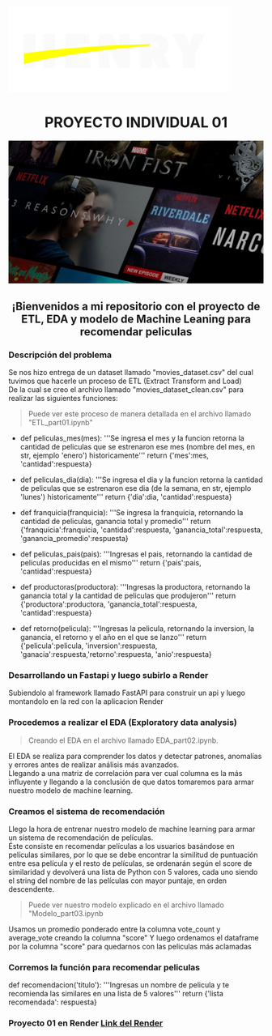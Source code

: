 ![Logo soy Henry](images/logo-henry-white-lg.png)

<h1 align="center"> PROYECTO INDIVIDUAL 01 </h1>

![Recomendación Peliculas](images/recommender-system-for-movie-recommendation.jpg)

<h2 align="center"> ¡Bienvenidos a mi repositorio con el proyecto de ETL, EDA y modelo de Machine Leaning para recomendar peliculas</h2>

### Descripción del problema

Se nos hizo entrega de un dataset llamado "movies_dataset.csv" del cual tuvimos que hacerle un proceso de ETL (Extract Transform and Load)<br>
De la cual se creo el archivo llamado "movies_dataset_clean.csv" para realizar las siguientes funciones: <br>
> Puede ver este proceso de manera detallada en el archivo llamado "ETL_part01.ipynb"
 - def peliculas_mes(mes): '''Se ingresa el mes y la funcion retorna la cantidad de peliculas que se estrenaron ese mes (nombre del mes, en str, ejemplo 'enero') historicamente''' return {'mes':mes, 'cantidad':respuesta}

 - def peliculas_dia(dia): '''Se ingresa el dia y la funcion retorna la cantidad de peliculas que se estrenaron ese dia (de la semana, en str, ejemplo 'lunes') historicamente''' return {'dia':dia, 'cantidad':respuesta}

 - def franquicia(franquicia): '''Se ingresa la franquicia, retornando la cantidad de peliculas, ganancia total y promedio''' return {'franquicia':franquicia, 'cantidad':respuesta, 'ganancia_total':respuesta, 'ganancia_promedio':respuesta}

 - def peliculas_pais(pais): '''Ingresas el pais, retornando la cantidad de peliculas producidas en el mismo''' return {'pais':pais, 'cantidad':respuesta}

 - def productoras(productora): '''Ingresas la productora, retornando la ganancia total y la cantidad de peliculas que produjeron''' return {'productora':productora, 'ganancia_total':respuesta, 'cantidad':respuesta}

 - def retorno(pelicula): '''Ingresas la pelicula, retornando la inversion, la ganancia, el retorno y el año en el que se lanzo''' return {'pelicula':pelicula, 'inversion':respuesta, 'ganacia':respuesta,'retorno':respuesta, 'anio':respuesta}

### Desarrollando un Fastapi y luego subirlo a Render
Subiendolo al framework llamado FastAPI para construir un api y luego montandolo en la red con la aplicacion Render

### Procedemos a realizar el EDA (Exploratory data analysis)

> Creando el EDA en el archivo llamado EDA_part02.ipynb. <br> 

El EDA se realiza para comprender los datos y detectar patrones, anomalías y errores antes de realizar análisis más avanzados. <br>
Llegando a una matriz de correlación para ver cual columna es la más influyente y llegando a la conclusión de que datos tomaremos para armar nuestro modelo de machine learning.

### Creamos el sistema de recomendación

Llego la hora de entrenar nuestro modelo de machine learning para armar un sistema de recomendación de películas. <br>
Éste consiste en recomendar películas a los usuarios basándose en películas similares, por lo que se debe encontrar la similitud de puntuación entre esa película y el resto de películas, se ordenarán según el score de similaridad y devolverá una lista de Python con 5 valores, cada uno siendo el string del nombre de las películas con mayor puntaje, en orden descendente. <br>
> Puede ver nuestro modelo explicado en el archivo llamado "Modelo_part03.ipynb<br>

Usamos un promedio ponderado entre la columna vote_count y average_vote creando la columna "score"
Y luego ordenamos el dataframe por la columna "score" para quedarnos con las peliculas más aclamadas

### Corremos la función para recomendar peliculas
def recomendacion('titulo'): '''Ingresas un nombre de pelicula y te recomienda las similares en una lista de 5 valores''' return {'lista recomendada': respuesta}

### Proyecto 01 en Render [Link del Render](https://proyecto-individual-mauro.onrender.com/docs)
